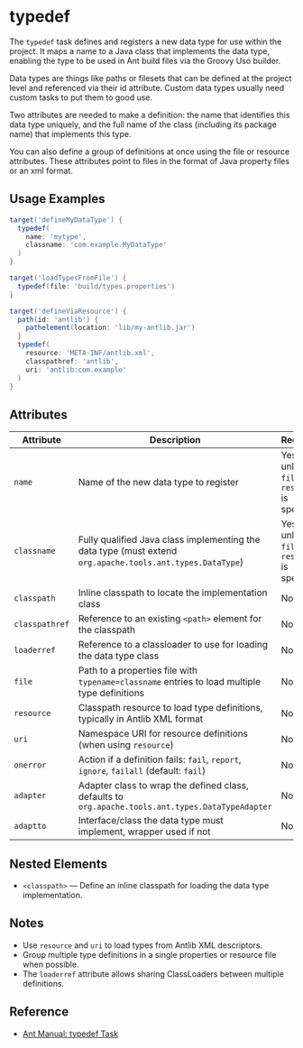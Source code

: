 # typedef

The `typedef` task defines and registers a new data type for use within the project. It maps a name to a Java class that implements the data type, enabling the type to be used in Ant build files via the Groovy Uso builder.

Data types are things like paths or filesets that can be defined at the project level and referenced via their id attribute. Custom data types usually need custom tasks to put them to good use.

Two attributes are needed to make a definition: the name that identifies this data type uniquely, and the full name of the class (including its package name) that implements this type.

You can also define a group of definitions at once using the file or resource attributes. These attributes point to files in the format of Java property files or an xml format.

## Usage Examples

```groovy
target('defineMyDataType') {
  typedef(
    name: 'mytype',
    classname: 'com.example.MyDataType'
  )
}

target('loadTypesFromFile') {
  typedef(file: 'build/types.properties')
}

target('defineViaResource') {
  path(id: 'antlib') {
    pathelement(location: 'lib/my-antlib.jar')
  }
  typedef(
    resource: 'META-INF/antlib.xml',
    classpathref: 'antlib',
    uri: 'antlib:com.example'
  )
}
```

## Attributes

| Attribute      | Description                                                                                               | Required                                      |
|----------------|-----------------------------------------------------------------------------------------------------------|-----------------------------------------------|
| `name`         | Name of the new data type to register                                                                     | Yes, unless `file` or `resource` is specified |
| `classname`    | Fully qualified Java class implementing the data type (must extend `org.apache.tools.ant.types.DataType`) | Yes, unless `file` or `resource` is specified |
| `classpath`    | Inline classpath to locate the implementation class                                                       | No                                            |
| `classpathref` | Reference to an existing `<path>` element for the classpath                                               | No                                            |
| `loaderref`    | Reference to a classloader to use for loading the data type class                                         | No                                            |
| `file`         | Path to a properties file with `typename=classname` entries to load multiple type definitions             | No                                            |
| `resource`     | Classpath resource to load type definitions, typically in Antlib XML format                               | No                                            |
| `uri`          | Namespace URI for resource definitions (when using `resource`)                                            | No                                            |
| `onerror`      | Action if a definition fails: `fail`, `report`, `ignore`, `failall` (default: `fail`)                     | No                                            |
| `adapter`      | Adapter class to wrap the defined class, defaults to `org.apache.tools.ant.types.DataTypeAdapter`         | No                                            |
| `adaptto`      | Interface/class the data type must implement, wrapper used if not                                         | No                                            |

## Nested Elements

- `<classpath>` — Define an inline classpath for loading the data type implementation.

## Notes

- Use `resource` and `uri` to load types from Antlib XML descriptors.
- Group multiple type definitions in a single properties or resource file when possible.
- The `loaderref` attribute allows sharing ClassLoaders between multiple definitions.

## Reference

- [Ant Manual: typedef Task](https://ant.apache.org/manual/Tasks/typedef.html)
